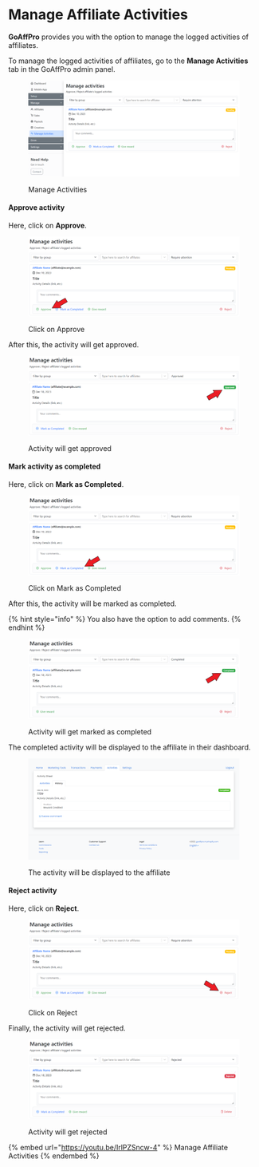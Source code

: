 # Manage Affiliate Activities

**GoAffPro** provides you with the option to manage the logged activities of affiliates.

To manage the logged activities of affiliates, go to the **Manage Activities** tab in the GoAffPro admin panel.

<figure><img src="../../../.gitbook/assets/image (3508).png" alt=""><figcaption><p>Manage Activities</p></figcaption></figure>

#### Approve activity&#x20;

Here, click on **Approve**.

<figure><img src="../../../.gitbook/assets/Screenshot 2023-12-18 185010.png" alt=""><figcaption><p>Click on Approve</p></figcaption></figure>

After this, the activity will get approved.

<figure><img src="../../../.gitbook/assets/Screenshot 2023-12-18 185115.png" alt=""><figcaption><p>Activity will get approved</p></figcaption></figure>

#### Mark activity as completed

Here, click on **Mark as Completed**.

<figure><img src="../../../.gitbook/assets/Screenshot 2023-12-18 185010 (1).png" alt=""><figcaption><p>Click on Mark as Completed</p></figcaption></figure>

After this, the activity will be marked as completed.&#x20;

{% hint style="info" %}
You also have the option to add comments.&#x20;
{% endhint %}

<figure><img src="../../../.gitbook/assets/Screenshot 2023-12-18 185156 (1).png" alt=""><figcaption><p>Activity will get marked as completed</p></figcaption></figure>

The completed activity will be displayed to the affiliate in their dashboard.&#x20;

<figure><img src="../../../.gitbook/assets/image (274).png" alt=""><figcaption><p>The activity will be displayed to the affiliate</p></figcaption></figure>

#### Reject activity

Here, click on **Reject**.

<figure><img src="../../../.gitbook/assets/Screenshot 2023-12-18 18532010.png" alt=""><figcaption><p>Click on Reject</p></figcaption></figure>

Finally, the activity will get rejected.

<figure><img src="../../../.gitbook/assets/image (279).png" alt=""><figcaption><p>Activity will get rejected</p></figcaption></figure>

{% embed url="https://youtu.be/IrlPZSncw-4" %}
Manage Affiliate Activities
{% endembed %}
